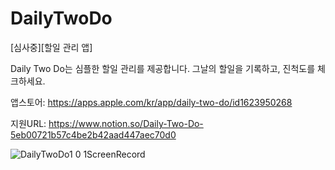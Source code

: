 # DailyTwoDo
[심사중][할일 관리 앱]


Daily Two Do는 심플한 할일 관리를 제공합니다.
그날의 할일을 기록하고,
진척도를 체크하세요.

앱스토어: https://apps.apple.com/kr/app/daily-two-do/id1623950268

지원URL: https://www.notion.so/Daily-Two-Do-5eb00721b57c4be2b42aad447aec70d0

![DailyTwoDo1 0 1ScreenRecord](https://user-images.githubusercontent.com/72122503/168710023-eef69bcc-eef7-4ca5-9e9f-bea4086a8dbc.gif)
